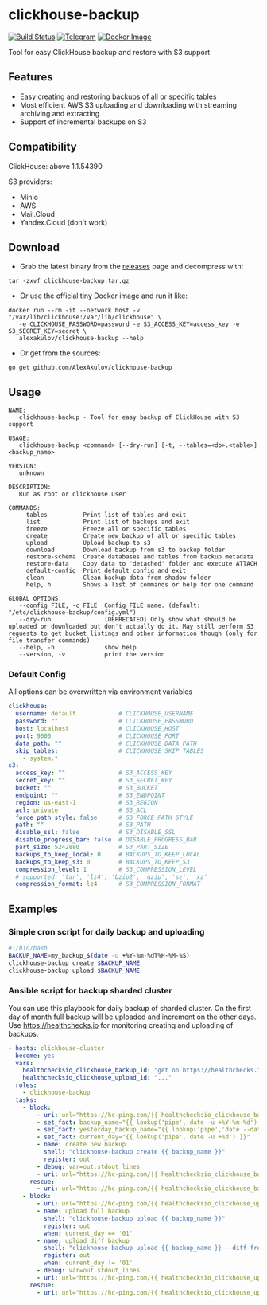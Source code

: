 
# clickhouse-backup

[![Build Status](https://travis-ci.org/AlexAkulov/clickhouse-backup.svg?branch=master)](https://travis-ci.org/AlexAkulov/clickhouse-backup)
[![Telegram](https://img.shields.io/badge/telegram-join%20chat-3796cd.svg)](https://t.me/clickhousebackup)
[![Docker Image](https://img.shields.io/docker/pulls/alexakulov/clickhouse-backup.svg)](https://hub.docker.com/r/alexakulov/clickhouse-backup)

Tool for easy ClickHouse backup and restore with S3 support

## Features

- Easy creating and restoring backups of all or specific tables
- Most efficient AWS S3 uploading and downloading with streaming archiving and extracting
- Support of incremental backups on S3

## Compatibility

ClickHouse: above 1.1.54390

S3 providers:
- Minio
- AWS
- Mail.Cloud
- Yandex.Cloud (don't work)

## Download

- Grab the latest binary from the [releases](https://github.com/AlexAkulov/clickhouse-backup/releases) page and decompress with:

```shell
tar -zxvf clickhouse-backup.tar.gz
```


- Or use the official tiny Docker image and run it like:

```shell
docker run --rm -it --network host -v "/var/lib/clickhouse:/var/lib/clickhouse" \
   -e CLICKHOUSE_PASSWORD=password -e S3_ACCESS_KEY=access_key -e S3_SECRET_KEY=secret \
   alexakulov/clickhouse-backup --help
```

- Or get from the sources:

```shell
go get github.com/AlexAkulov/clickhouse-backup
```

## Usage

```
NAME:
   clickhouse-backup - Tool for easy backup of ClickHouse with S3 support

USAGE:
   clickhouse-backup <command> [--dry-run] [-t, --tables=<db>.<table>] <backup_name>

VERSION:
   unknown

DESCRIPTION:
   Run as root or clickhouse user

COMMANDS:
     tables          Print list of tables and exit
     list            Print list of backups and exit
     freeze          Freeze all or specific tables
     create          Create new backup of all or specific tables
     upload          Upload backup to s3
     download        Download backup from s3 to backup folder
     restore-schema  Create databases and tables from backup metadata
     restore-data    Copy data to 'detached' folder and execute ATTACH
     default-config  Print default config and exit
     clean           Clean backup data from shadow folder
     help, h         Shows a list of commands or help for one command

GLOBAL OPTIONS:
   --config FILE, -c FILE  Config FILE name. (default: "/etc/clickhouse-backup/config.yml")
   --dry-run               [DEPRECATED] Only show what should be uploaded or downloaded but don't actually do it. May still perform S3 requests to get bucket listings and other information though (only for file transfer commands)
   --help, -h              show help
   --version, -v           print the version
```

### Default Config
All options can be overwritten via environment variables

```yaml
clickhouse:
  username: default            # CLICKHOUSE_USERNAME
  password: ""                 # CLICKHOUSE_PASSWORD
  host: localhost              # CLICKHOUSE_HOST
  port: 9000                   # CLICKHOUSE_PORT
  data_path: ""                # CLICKHOUSE_DATA_PATH
  skip_tables:                 # CLICKHOUSE_SKIP_TABLES
    - system.*
s3:
  access_key: ""               # S3_ACCESS_KEY
  secret_key: ""               # S3_SECRET_KEY
  bucket: ""                   # S3_BUCKET
  endpoint: ""                 # S3_ENDPOINT
  region: us-east-1            # S3_REGION
  acl: private                 # S3_ACL
  force_path_style: false      # S3_FORCE_PATH_STYLE
  path: ""                     # S3_PATH
  disable_ssl: false           # S3_DISABLE_SSL
  disable_progress_bar: false  # DISABLE_PROGRESS_BAR
  part_size: 5242880           # S3_PART_SIZE
  backups_to_keep_local: 0     # BACKUPS_TO_KEEP_LOCAL
  backups_to_keep_s3: 0        # BACKUPS_TO_KEEP_S3
  compression_level: 1         # S3_COMPRESSION_LEVEL
  # supported: 'tar', 'lz4', 'bzip2', 'gzip', 'sz', 'xz'
  compression_format: lz4      # S3_COMPRESSION_FORMAT
```

## Examples

### Simple cron script for daily backup and uploading
```bash
#!/bin/bash
BACKUP_NAME=my_backup_$(date -u +%Y-%m-%dT%H-%M-%S)
clickhouse-backup create $BACKUP_NAME
clickhouse-backup upload $BACKUP_NAME
```

### Ansible script for backup sharded cluster
You can use this playbook for daily backup of sharded cluster.
On the first day of month full backup will be uploaded and increment on the other days.
Use https://healthchecks.io for monitoring creating and uploading of backups.

```yaml
- hosts: clickhouse-cluster
  become: yes
  vars:
    healthchecksio_clickhouse_backup_id: "get on https://healthchecks.io"
    healthchecksio_clickhouse_upload_id: "..."
  roles:
    - clickhouse-backup
  tasks:
    - block:
        - uri: url="https://hc-ping.com/{{ healthchecksio_clickhouse_backup_id }}/start"
        - set_fact: backup_name="{{ lookup('pipe','date -u +%Y-%m-%d') }}-{{ clickhouse_shard }}"
        - set_fact: yesterday_backup_name="{{ lookup('pipe','date --date=yesterday -u +%Y-%m-%d') }}-{{ clickhouse_shard }}"
        - set_fact: current_day="{{ lookup('pipe','date -u +%d') }}"
        - name: create new backup
          shell: "clickhouse-backup create {{ backup_name }}"
          register: out
        - debug: var=out.stdout_lines
        - uri: url="https://hc-ping.com/{{ healthchecksio_clickhouse_backup_id }}"
      rescue:
        - uri: url="https://hc-ping.com/{{ healthchecksio_clickhouse_backup_id }}/fail"
    - block:
        - uri: url="https://hc-ping.com/{{ healthchecksio_clickhouse_upload_id }}/start"
        - name: upload full backup
          shell: "clickhouse-backup upload {{ backup_name }}"
          register: out
          when: current_day == '01'
        - name: upload diff backup
          shell: "clickhouse-backup upload {{ backup_name }} --diff-from {{ yesterday_backup_name }}"
          register: out
          when: current_day != '01'
        - debug: var=out.stdout_lines
        - uri: url="https://hc-ping.com/{{ healthchecksio_clickhouse_upload_id }}"
      rescue:
        - uri: url="https://hc-ping.com/{{ healthchecksio_clickhouse_upload_id }}/fail"
```